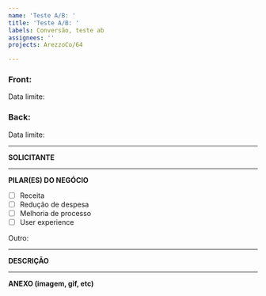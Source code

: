 ```yaml
---
name: 'Teste A/B: '
title: 'Teste A/B: '
labels: Conversão, teste ab
assignees: ''
projects: ArezzoCo/64

---
```


### Front: 
Data limite: 
### Back: 
Data limite: 


----


**SOLICITANTE**


----


**PILAR(ES) DO NEGÓCIO**
- [ ] Receita
- [ ] Redução de despesa
- [ ] Melhoria de processo
- [ ] User experience

Outro:


----


**DESCRIÇÃO**


----


**ANEXO (imagem, gif, etc)**
